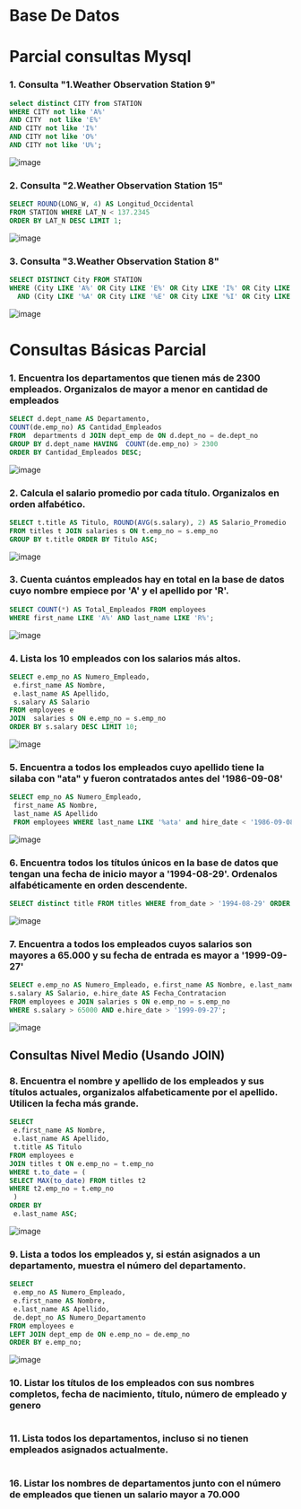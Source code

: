 # Base De Datos

# Parcial consultas Mysql

### 1. Consulta "1.Weather Observation Station 9"

  ```sql
select distinct CITY from STATION 
WHERE CITY not like 'A%'
AND CITY  not like 'E%'
AND CITY not like 'I%'
AND CITY not like 'O%'
AND CITY not like 'U%';
  ```

![image](https://github.com/user-attachments/assets/b1d669d2-f303-475c-9eba-382add65040e)

### 2. Consulta "2.Weather Observation Station 15" 

  ```sql
SELECT ROUND(LONG_W, 4) AS Longitud_Occidental
FROM STATION WHERE LAT_N < 137.2345
ORDER BY LAT_N DESC LIMIT 1;
  ```

![image](https://github.com/user-attachments/assets/e8bd5bf4-4349-475b-85b0-a93424141457)


### 3. Consulta "3.Weather Observation Station 8"

```sql
SELECT DISTINCT City FROM STATION
WHERE (City LIKE 'A%' OR City LIKE 'E%' OR City LIKE 'I%' OR City LIKE 'O%' OR City LIKE 'U%')
  AND (City LIKE '%A' OR City LIKE '%E' OR City LIKE '%I' OR City LIKE '%O' OR City LIKE '%U');
```
![image](https://github.com/user-attachments/assets/e53553bb-0df1-40cc-a251-584578e21750)

# Consultas Básicas Parcial

### 1. Encuentra los departamentos que tienen más de 2300 empleados. Organizalos de mayor a menor en cantidad de empleados 
   ```sql
   SELECT d.dept_name AS Departamento,
COUNT(de.emp_no) AS Cantidad_Empleados
FROM  departments d JOIN dept_emp de ON d.dept_no = de.dept_no
GROUP BY d.dept_name HAVING  COUNT(de.emp_no) > 2300
ORDER BY Cantidad_Empleados DESC;
   ```

![image](https://github.com/user-attachments/assets/1af03715-f03e-49b0-af42-1a3caceeb310)

### 2. Calcula el salario promedio por cada título. Organizalos en orden alfabético.  
   ```sql
   SELECT t.title AS Titulo, ROUND(AVG(s.salary), 2) AS Salario_Promedio
FROM titles t JOIN salaries s ON t.emp_no = s.emp_no
GROUP BY t.title ORDER BY Titulo ASC;
   ```

![image](https://github.com/user-attachments/assets/805b425c-2711-44a7-9914-3b527aecdf03)

###  3. Cuenta cuántos empleados hay en total en la base de datos cuyo nombre empiece por 'A' y el apellido por 'R'.  
   ```sql
   SELECT COUNT(*) AS Total_Empleados FROM employees
WHERE first_name LIKE 'A%' AND last_name LIKE 'R%';
   ```

![image](https://github.com/user-attachments/assets/cccf48ab-02bd-4bb5-b10d-0e783128e78d)

### 4. Lista los 10 empleados con los salarios más altos.  
   ```sql
   SELECT e.emp_no AS Numero_Empleado,
    e.first_name AS Nombre,
    e.last_name AS Apellido,
    s.salary AS Salario
FROM employees e
JOIN  salaries s ON e.emp_no = s.emp_no
ORDER BY s.salary DESC LIMIT 10;
   ```

![image](https://github.com/user-attachments/assets/5f1c0bc6-760b-4092-8b3e-415f2dda94ef)

### 5. Encuentra a todos los empleados cuyo apellido tiene la silaba con "ata" y fueron contratados antes del '1986-09-08'
   ```sql
   SELECT emp_no AS Numero_Empleado,
    first_name AS Nombre,
    last_name AS Apellido
    FROM employees WHERE last_name LIKE '%ata' and hire_date < '1986-09-08';
   ```
![image](https://github.com/user-attachments/assets/9b5dbcf3-ffb2-4b42-9f17-d97cf9b451dd)


### 6. Encuentra todos los títulos únicos en la base de datos que tengan una fecha de inicio mayor a '1994-08-29'. Ordenalos alfabéticamente en orden descendente.
   ```sql
   SELECT distinct title FROM titles WHERE from_date > '1994-08-29' ORDER BY title DESC;
   ```

![image](https://github.com/user-attachments/assets/c4359ea5-404b-42d4-8524-f3bb1ff3f774)

### 7. Encuentra a todos los empleados cuyos salarios son mayores a 65.000 y su fecha de entrada es mayor a '1999-09-27'
   ```sql
  SELECT e.emp_no AS Numero_Empleado, e.first_name AS Nombre, e.last_name AS Apellido,
  s.salary AS Salario, e.hire_date AS Fecha_Contratacion
  FROM employees e JOIN salaries s ON e.emp_no = s.emp_no
  WHERE s.salary > 65000 AND e.hire_date > '1999-09-27';
   ```
![image](https://github.com/user-attachments/assets/2a0726a3-13e0-4c93-879c-1cc1bbefe983)

## Consultas Nivel Medio (Usando JOIN)

### 8. Encuentra el nombre y apellido de los empleados y sus títulos actuales, organizalos alfabeticamente por el apellido. Utilicen la fecha más grande.
   ```sql
   SELECT 
    e.first_name AS Nombre,
    e.last_name AS Apellido,
    t.title AS Titulo
FROM employees e
JOIN titles t ON e.emp_no = t.emp_no
WHERE t.to_date = (
SELECT MAX(to_date) FROM titles t2 
WHERE t2.emp_no = t.emp_no
    )
ORDER BY 
    e.last_name ASC;
   ```
![image](https://github.com/user-attachments/assets/91a26d6a-f474-4a79-ac17-e44a85edb756)

### 9. Lista a todos los empleados y, si están asignados a un departamento, muestra el número del departamento.  
   ```sql
   SELECT 
    e.emp_no AS Numero_Empleado,
    e.first_name AS Nombre,
    e.last_name AS Apellido,
    de.dept_no AS Numero_Departamento
FROM employees e
LEFT JOIN dept_emp de ON e.emp_no = de.emp_no
ORDER BY e.emp_no;
   ```

![image](https://github.com/user-attachments/assets/e0d0e751-2d50-4b4c-b8f1-c0be0ec5a6a6)



### 10. Listar los títulos de los empleados con sus nombres completos, fecha de nacimiento, título, número de empleado y genero
```sql

```


### 11. Lista todos los departamentos, incluso si no tienen empleados asignados actualmente.  
   ```sql
   
   ```

### 16. Listar los nombres de departamentos junto con el número de empleados que tienen un salario mayor a 70.000 
   ```sql
   
   ```

